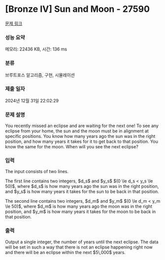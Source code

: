 # [Bronze IV] Sun and Moon - 27590 

[문제 링크](https://www.acmicpc.net/problem/27590) 

### 성능 요약

메모리: 22436 KB, 시간: 136 ms

### 분류

브루트포스 알고리즘, 구현, 시뮬레이션

### 제출 일자

2024년 12월 31일 22:02:29

### 문제 설명

<p>You recently missed an eclipse and are waiting for the next one!  To see any eclipse from your home, the sun and the moon must be in alignment at specific positions.  You know how many years ago the sun was in the right position, and how many years it takes for it to get back to that position. You know the same for the moon. When will you see the next eclipse?</p>

### 입력 

 <p>The input consists of two lines.</p>

<p>The first line contains two integers, $d_s$ and $y_s$ $(0 \le d_s < y_s \le 50)$, where $d_s$ is how many years ago the sun was in the right position, and $y_s$ is how many years it takes for the sun to be back in that position.</p>

<p>The second line contains two integers, $d_m$ and $y_m$ $(0 \le d_m < y_m \le 50)$, where $d_m$ is how many years ago the moon was in the right position, and $y_m$ is how many years it takes for the moon to be back in that position. </p>

### 출력 

 <p>Output a single integer, the number of years until the next eclipse. The data will be set in such a way that there is not an eclipse happening right now and there will be an eclipse within the next $5\,000$ years.</p>

